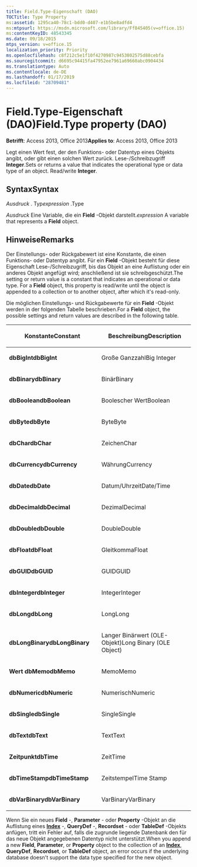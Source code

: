 ```yaml
---
title: Field.Type-Eigenschaft (DAO)
TOCTitle: Type Property
ms:assetid: 1295ca40-78c1-bdd0-d407-e1b5be8adfd4
ms:mtpsurl: https://msdn.microsoft.com/library/Ff845405(v=office.15)
ms:contentKeyID: 48543345
ms.date: 09/18/2015
mtps_version: v=office.15
localization_priority: Priority
ms.openlocfilehash: c8f212c5e1f10f4270987c9453802575d88cebfa
ms.sourcegitcommit: d6695c94415fa47952ee7961a69660abc0904434
ms.translationtype: Auto
ms.contentlocale: de-DE
ms.lasthandoff: 01/17/2019
ms.locfileid: "28709481"
---
```

# <a name="fieldtype-property-dao"></a><span data-ttu-id="84976-102">Field.Type-Eigenschaft (DAO)</span><span class="sxs-lookup"><span data-stu-id="84976-102">Field.Type property (DAO)</span></span>


<span data-ttu-id="84976-103">**Betrifft**: Access 2013, Office 2013</span><span class="sxs-lookup"><span data-stu-id="84976-103">**Applies to**: Access 2013, Office 2013</span></span>

<span data-ttu-id="84976-p101">Legt einen Wert fest, der den Funktions- oder Datentyp eines Objekts angibt, oder gibt einen solchen Wert zurück. Lese-/Schreibzugriff **Integer**.</span><span class="sxs-lookup"><span data-stu-id="84976-p101">Sets or returns a value that indicates the operational type or data type of an object. Read/write **Integer**.</span></span>

## <a name="syntax"></a><span data-ttu-id="84976-106">Syntax</span><span class="sxs-lookup"><span data-stu-id="84976-106">Syntax</span></span>

<span data-ttu-id="84976-107">*Ausdruck* . Typ</span><span class="sxs-lookup"><span data-stu-id="84976-107">*expression* .Type</span></span>

<span data-ttu-id="84976-108">*Ausdruck* Eine Variable, die ein **Field** -Objekt darstellt.</span><span class="sxs-lookup"><span data-stu-id="84976-108">*expression* A variable that represents a **Field** object.</span></span>

## <a name="remarks"></a><span data-ttu-id="84976-109">Hinweise</span><span class="sxs-lookup"><span data-stu-id="84976-109">Remarks</span></span>

<span data-ttu-id="84976-p102">Der Einstellungs- oder Rückgabewert ist eine Konstante, die einen Funktions- oder Datentyp angibt. Für ein **Field** -Objekt besteht für diese Eigenschaft Lese-/Schreibzugriff, bis das Objekt an eine Auflistung oder ein anderes Objekt angefügt wird; anschließend ist sie schreibgeschützt.</span><span class="sxs-lookup"><span data-stu-id="84976-p102">The setting or return value is a constant that indicates an operational or data type. For a **Field** object, this property is read/write until the object is appended to a collection or to another object, after which it's read-only.</span></span>

<span data-ttu-id="84976-112">Die möglichen Einstellungs- und Rückgabewerte für ein **Field** -Objekt werden in der folgenden Tabelle beschrieben.</span><span class="sxs-lookup"><span data-stu-id="84976-112">For a **Field** object, the possible settings and return values are described in the following table.</span></span>

<table>
<colgroup>
<col style="width: 50%" />
<col style="width: 50%" />
</colgroup>
<thead>
<tr class="header">
<th><p><span data-ttu-id="84976-113">Konstante</span><span class="sxs-lookup"><span data-stu-id="84976-113">Constant</span></span></p></th>
<th><p><span data-ttu-id="84976-114">Beschreibung</span><span class="sxs-lookup"><span data-stu-id="84976-114">Description</span></span></p></th>
</tr>
</thead>
<tbody>
<tr class="odd">
<td><p><span data-ttu-id="84976-115"><strong>dbBigInt</strong></span><span class="sxs-lookup"><span data-stu-id="84976-115"><strong>dbBigInt</strong></span></span></p></td>
<td><p><span data-ttu-id="84976-116">Große Ganzzahl</span><span class="sxs-lookup"><span data-stu-id="84976-116">Big Integer</span></span></p></td>
</tr>
<tr class="even">
<td><p><span data-ttu-id="84976-117"><strong>dbBinary</strong></span><span class="sxs-lookup"><span data-stu-id="84976-117"><strong>dbBinary</strong></span></span></p></td>
<td><p><span data-ttu-id="84976-118">Binär</span><span class="sxs-lookup"><span data-stu-id="84976-118">Binary</span></span></p></td>
</tr>
<tr class="odd">
<td><p><span data-ttu-id="84976-119"><strong>dbBoolean</strong></span><span class="sxs-lookup"><span data-stu-id="84976-119"><strong>dbBoolean</strong></span></span></p></td>
<td><p><span data-ttu-id="84976-120">Boolescher Wert</span><span class="sxs-lookup"><span data-stu-id="84976-120">Boolean</span></span></p></td>
</tr>
<tr class="even">
<td><p><span data-ttu-id="84976-121"><strong>dbByte</strong></span><span class="sxs-lookup"><span data-stu-id="84976-121"><strong>dbByte</strong></span></span></p></td>
<td><p><span data-ttu-id="84976-122">Byte</span><span class="sxs-lookup"><span data-stu-id="84976-122">Byte</span></span></p></td>
</tr>
<tr class="odd">
<td><p><span data-ttu-id="84976-123"><strong>dbChar</strong></span><span class="sxs-lookup"><span data-stu-id="84976-123"><strong>dbChar</strong></span></span></p></td>
<td><p><span data-ttu-id="84976-124">Zeichen</span><span class="sxs-lookup"><span data-stu-id="84976-124">Char</span></span></p></td>
</tr>
<tr class="even">
<td><p><span data-ttu-id="84976-125"><strong>dbCurrency</strong></span><span class="sxs-lookup"><span data-stu-id="84976-125"><strong>dbCurrency</strong></span></span></p></td>
<td><p><span data-ttu-id="84976-126">Währung</span><span class="sxs-lookup"><span data-stu-id="84976-126">Currency</span></span></p></td>
</tr>
<tr class="odd">
<td><p><span data-ttu-id="84976-127"><strong>dbDate</strong></span><span class="sxs-lookup"><span data-stu-id="84976-127"><strong>dbDate</strong></span></span></p></td>
<td><p><span data-ttu-id="84976-128">Datum/Uhrzeit</span><span class="sxs-lookup"><span data-stu-id="84976-128">Date/Time</span></span></p></td>
</tr>
<tr class="even">
<td><p><span data-ttu-id="84976-129"><strong>dbDecimal</strong></span><span class="sxs-lookup"><span data-stu-id="84976-129"><strong>dbDecimal</strong></span></span></p></td>
<td><p><span data-ttu-id="84976-130">Dezimal</span><span class="sxs-lookup"><span data-stu-id="84976-130">Decimal</span></span></p></td>
</tr>
<tr class="odd">
<td><p><span data-ttu-id="84976-131"><strong>dbDouble</strong></span><span class="sxs-lookup"><span data-stu-id="84976-131"><strong>dbDouble</strong></span></span></p></td>
<td><p><span data-ttu-id="84976-132">Double</span><span class="sxs-lookup"><span data-stu-id="84976-132">Double</span></span></p></td>
</tr>
<tr class="even">
<td><p><span data-ttu-id="84976-133"><strong>dbFloat</strong></span><span class="sxs-lookup"><span data-stu-id="84976-133"><strong>dbFloat</strong></span></span></p></td>
<td><p><span data-ttu-id="84976-134">Gleitkomma</span><span class="sxs-lookup"><span data-stu-id="84976-134">Float</span></span></p></td>
</tr>
<tr class="odd">
<td><p><span data-ttu-id="84976-135"><strong>dbGUID</strong></span><span class="sxs-lookup"><span data-stu-id="84976-135"><strong>dbGUID</strong></span></span></p></td>
<td><p><span data-ttu-id="84976-136">GUID</span><span class="sxs-lookup"><span data-stu-id="84976-136">GUID</span></span></p></td>
</tr>
<tr class="even">
<td><p><span data-ttu-id="84976-137"><strong>dbInteger</strong></span><span class="sxs-lookup"><span data-stu-id="84976-137"><strong>dbInteger</strong></span></span></p></td>
<td><p><span data-ttu-id="84976-138">Integer</span><span class="sxs-lookup"><span data-stu-id="84976-138">Integer</span></span></p></td>
</tr>
<tr class="odd">
<td><p><span data-ttu-id="84976-139"><strong>dbLong</strong></span><span class="sxs-lookup"><span data-stu-id="84976-139"><strong>dbLong</strong></span></span></p></td>
<td><p><span data-ttu-id="84976-140">Long</span><span class="sxs-lookup"><span data-stu-id="84976-140">Long</span></span></p></td>
</tr>
<tr class="even">
<td><p><span data-ttu-id="84976-141"><strong>dbLongBinary</strong></span><span class="sxs-lookup"><span data-stu-id="84976-141"><strong>dbLongBinary</strong></span></span></p></td>
<td><p><span data-ttu-id="84976-142">Langer Binärwert (OLE-Objekt)</span><span class="sxs-lookup"><span data-stu-id="84976-142">Long Binary (OLE Object)</span></span></p></td>
</tr>
<tr class="odd">
<td><p><span data-ttu-id="84976-143"><strong>Wert dbMemo</strong></span><span class="sxs-lookup"><span data-stu-id="84976-143"><strong>dbMemo</strong></span></span></p></td>
<td><p><span data-ttu-id="84976-144">Memo</span><span class="sxs-lookup"><span data-stu-id="84976-144">Memo</span></span></p></td>
</tr>
<tr class="even">
<td><p><span data-ttu-id="84976-145"><strong>dbNumeric</strong></span><span class="sxs-lookup"><span data-stu-id="84976-145"><strong>dbNumeric</strong></span></span></p></td>
<td><p><span data-ttu-id="84976-146">Numerisch</span><span class="sxs-lookup"><span data-stu-id="84976-146">Numeric</span></span></p></td>
</tr>
<tr class="odd">
<td><p><span data-ttu-id="84976-147"><strong>dbSingle</strong></span><span class="sxs-lookup"><span data-stu-id="84976-147"><strong>dbSingle</strong></span></span></p></td>
<td><p><span data-ttu-id="84976-148">Single</span><span class="sxs-lookup"><span data-stu-id="84976-148">Single</span></span></p></td>
</tr>
<tr class="even">
<td><p><span data-ttu-id="84976-149"><strong>dbText</strong></span><span class="sxs-lookup"><span data-stu-id="84976-149"><strong>dbText</strong></span></span></p></td>
<td><p><span data-ttu-id="84976-150">Text</span><span class="sxs-lookup"><span data-stu-id="84976-150">Text</span></span></p></td>
</tr>
<tr class="odd">
<td><p><span data-ttu-id="84976-151"><strong>Zeitpunkt</strong></span><span class="sxs-lookup"><span data-stu-id="84976-151"><strong>dbTime</strong></span></span></p></td>
<td><p><span data-ttu-id="84976-152">Zeit</span><span class="sxs-lookup"><span data-stu-id="84976-152">Time</span></span></p></td>
</tr>
<tr class="even">
<td><p><span data-ttu-id="84976-153"><strong>dbTimeStamp</strong></span><span class="sxs-lookup"><span data-stu-id="84976-153"><strong>dbTimeStamp</strong></span></span></p></td>
<td><p><span data-ttu-id="84976-154">Zeitstempel</span><span class="sxs-lookup"><span data-stu-id="84976-154">Time Stamp</span></span></p></td>
</tr>
<tr class="odd">
<td><p><span data-ttu-id="84976-155"><strong>dbVarBinary</strong></span><span class="sxs-lookup"><span data-stu-id="84976-155"><strong>dbVarBinary</strong></span></span></p></td>
<td><p><span data-ttu-id="84976-156">VarBinary</span><span class="sxs-lookup"><span data-stu-id="84976-156">VarBinary</span></span></p></td>
</tr>
</tbody>
</table>


<span data-ttu-id="84976-157">Wenn Sie ein neues **Field** -, **Parameter** - oder **Property** -Objekt an die Auflistung eines **[Index](index-object-dao.md)** -, **QueryDef** -, **Recordset** - oder **TableDef** -Objekts anfügen, tritt ein Fehler auf, falls die zugrunde liegende Datenbank den für das neue Objekt angegebenen Datentyp nicht unterstützt.</span><span class="sxs-lookup"><span data-stu-id="84976-157">When you append a new **Field**, **Parameter**, or **Property** object to the collection of an **[Index](index-object-dao.md)**, **QueryDef**, **Recordset**, or **TableDef** object, an error occurs if the underlying database doesn't support the data type specified for the new object.</span></span>

